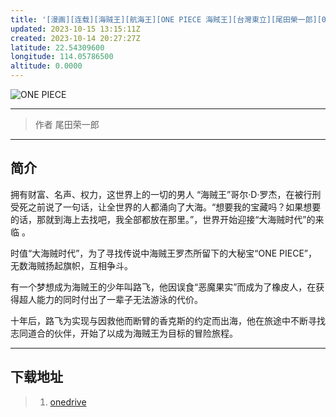 ```yaml
---
title: '[漫画][连载][海贼王][航海王][ONE PIECE 海賊王][台灣東立][尾田榮一郎][0~101卷]'
updated: 2023-10-15 13:15:11Z
created: 2023-10-14 20:27:27Z
latitude: 22.54309600
longitude: 114.05786500
altitude: 0.0000
---
```


![ONE PIECE](https://img.20000207.xyz/file/adc94bbbc4f869435cece.jpg)
***
> 作者  尾田荣一郎
***
## 简介
拥有财富、名声、权力，这世界上的一切的男人 “海贼王”哥尔·D·罗杰，在被行刑受死之前说了一句话，让全世界的人都涌向了大海。“想要我的宝藏吗？如果想要的话，那就到海上去找吧，我全部都放在那里。”，世界开始迎接“大海贼时代”的来临 。  

时值“大海贼时代”，为了寻找传说中海贼王罗杰所留下的大秘宝“ONE PIECE”，无数海贼扬起旗帜，互相争斗。  

有一个梦想成为海贼王的少年叫路飞，他因误食“恶魔果实”而成为了橡皮人，在获得超人能力的同时付出了一辈子无法游泳的代价。  

十年后，路飞为实现与因救他而断臂的香克斯的约定而出海，他在旅途中不断寻找志同道合的伙伴，开始了以成为海贼王为目标的冒险旅程。
***
## 下载地址
>  1. [onedrive](https://ltld-my.sharepoint.com/:f:/g/personal/acgn_ltld_onmicrosoft_com/El0XeqpEE0hKhpIQtHh_eZYB0IlfIVxEStN7cw9Zppz70Q?e=tirqye)